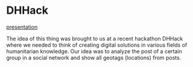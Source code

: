 # DHHack

[presentation](https://docs.google.com/presentation/d/1ZxeEoEKrTgoRRZouj5IZHrpII_guOQswC69XJ29VGac/edit?usp=sharing)

The idea of this thing was brought to us at a recent hackathon DHHack where we needed to think of creating digital solutions in various fields of humanitarian knowledge. Our idea was to analyze the post of a certain group in a social network and show all geotags (locations) from posts. 
